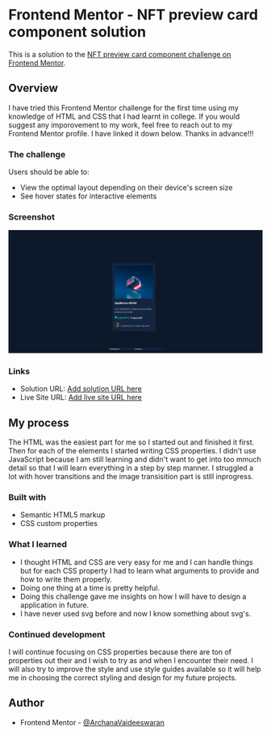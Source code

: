 # Frontend Mentor - NFT preview card component solution

This is a solution to the [NFT preview card component challenge on Frontend Mentor](https://www.frontendmentor.io/challenges/nft-preview-card-component-SbdUL_w0U).


## Overview

I have tried this Frontend Mentor challenge for the first time using my knowledge of HTML and CSS that I had learnt in college. If you would suggest any imporovement to my work, feel free to reach out to my Frontend Mentor profile. I have linked it down below. Thanks in advance!!!

### The challenge

Users should be able to:

- View the optimal layout depending on their device's screen size
- See hover states for interactive elements

### Screenshot

![Screenshot](screenshot/Screenshot193954.png)

### Links

- Solution URL: [Add solution URL here](https://your-solution-url.com)
- Live Site URL: [Add live site URL here](https://your-live-site-url.com)

## My process

The HTML was the easiest part for me so I started out and finished it first. Then for each of the elements I started writing CSS properties. I didn't use JavaScript because I am still learning and didn't want to get into too mmuch detail so that I will learn everything in a step by step manner. I struggled a lot with hover transitions and the image transisition part is still inprogress.

### Built with

- Semantic HTML5 markup
- CSS custom properties

### What I learned

- I thought HTML and CSS are very easy for me and I can handle things but for each CSS property I had to learn what arguments to provide and how to write them properly.
- Doing one thing at a time is pretty helpful.
- Doing this challenge gave me insights on how I will have to design a application in future.
- I have never used svg before and now I know something about svg's.


### Continued development

I will continue focusing on CSS properties because there are ton of properties out their and I wish to try as and when I encounter their need. I will also try to improve the style and use style guides available so it will help me in choosing the correct styling and design for my future projects.

## Author

- Frontend Mentor - [@ArchanaVaideeswaran](https://www.frontendmentor.io/profile/ArchanaVaideeswaran)

